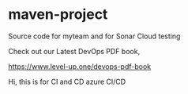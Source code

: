 # maven-project
Source code for myteam and for Sonar Cloud testing

Check out our Latest DevOps PDF book,

https://www.level-up.one/devops-pdf-book

Hi, this is for CI and CD
azure CI/CD 

